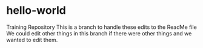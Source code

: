 # hello-world
Training Repository
This is a branch to handle these edits to the ReadMe file
We could edit other things in this branch if there were other things and we wanted to edit them.
